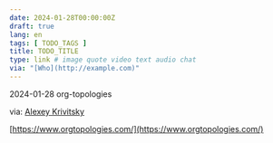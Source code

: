 ```yaml
---
date: 2024-01-28T00:00:00Z
draft: true
lang: en
tags: [ TODO_TAGS ]
title: TODO_TITLE
type: link # image quote video text audio chat
via: "[Who](http://example.com)"
---
```



2024-01-28 org-topologies

via: [Alexey Krivitsky](https://www.linkedin.com/feed/update/urn:li:activity:7156377046502256640?commentUrn=urn%3Ali%3Acomment%3A%28activity%3A7156377046502256640%2C7156695206891814913%29&replyUrn=urn%3Ali%3Acomment%3A%28activity%3A7156377046502256640%2C7156696844952055808%29&dashCommentUrn=urn%3Ali%3Afsd_comment%3A%287156695206891814913%2Curn%3Ali%3Aactivity%3A7156377046502256640%29&dashReplyUrn=urn%3Ali%3Afsd_comment%3A%287156696844952055808%2Curn%3Ali%3Aactivity%3A7156377046502256640%29)

[https://www.orgtopologies.com/](https://www.orgtopologies.com/)

